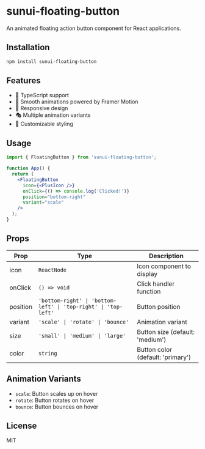 # sunui-floating-button

An animated floating action button component for React applications.

## Installation

```bash
npm install sunui-floating-button
```

## Features

- 🎯 TypeScript support
- 🎨 Smooth animations powered by Framer Motion
- 📱 Responsive design
- 🎭 Multiple animation variants
- 🌈 Customizable styling

## Usage

```jsx
import { FloatingButton } from 'sunui-floating-button';

function App() {
  return (
    <FloatingButton
      icon={<PlusIcon />}
      onClick={() => console.log('Clicked!')}
      position="bottom-right"
      variant="scale"
    />
  );
}
```

## Props

| Prop | Type | Description |
|------|------|-------------|
| icon | `ReactNode` | Icon component to display |
| onClick | `() => void` | Click handler function |
| position | `'bottom-right' \| 'bottom-left' \| 'top-right' \| 'top-left'` | Button position |
| variant | `'scale' \| 'rotate' \| 'bounce'` | Animation variant |
| size | `'small' \| 'medium' \| 'large'` | Button size (default: 'medium') |
| color | `string` | Button color (default: 'primary') |

## Animation Variants

- `scale`: Button scales up on hover
- `rotate`: Button rotates on hover
- `bounce`: Button bounces on hover

## License

MIT 
